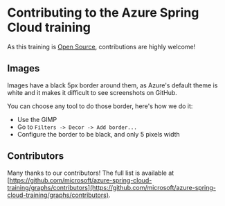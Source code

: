 # Contributing to the Azure Spring Cloud training

As this training is [Open Source](LICENSE.txt), contributions are highly welcome!

## Images

Images have a black 5px border around them, as Azure's default theme is white and it makes it difficult to see screenshots on GitHub.

You can choose any tool to do those border, here's how we do it:

- Use the GIMP
- Go to `Filters -> Decor -> Add border...` 
- Configure the border to be black, and only 5 pixels width

## Contributors

Many thanks to our contributors! The full list is available at [https://github.com/microsoft/azure-spring-cloud-training/graphs/contributors](https://github.com/microsoft/azure-spring-cloud-training/graphs/contributors).
